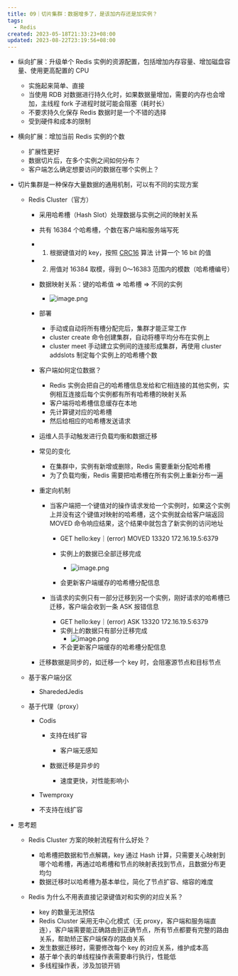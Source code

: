 ```yaml
---
title: 09｜切片集群：数据增多了，是该加内存还是加实例？
tags:
  - Redis
created: 2023-05-18T21:33:23+08:00
updated: 2023-08-22T23:19:56+08:00
---
```


- 纵向扩展：升级单个 Redis 实例的资源配置，包括增加内存容量、增加磁盘容量、使用更高配置的 CPU

  - 实施起来简单、直接
  - 当使用 RDB 对数据进行持久化时，如果数据量增加，需要的内存也会增加，主线程 fork 子进程时就可能会阻塞（耗时长）
  - 不要求持久化保存 Redis 数据时是一个不错的选择
  - 受到硬件和成本的限制

- 横向扩展：增加当前 Redis 实例的个数

  - 扩展性更好
  - 数据切片后，在多个实例之间如何分布？
  - 客户端怎么确定想要访问的数据在哪个实例上？

- 切片集群是一种保存大量数据的通用机制，可以有不同的实现方案

  - Redis Cluster（官方）

    - 采用哈希槽（Hash Slot）处理数据与实例之间的映射关系
    - 共有 16384 个哈希槽，个数在客户端和服务端写死
    - 1. 根据键值对的 key，按照 [CRC16](https://en.wikipedia.org/wiki/Cyclic_redundancy_check) 算法 计算一个 16 bit 的值
    - 2. 用值对 16384 取模，得到 0～16383 范围内的模数（哈希槽编号）
    - 数据映射关系：键的哈希值 => 哈希槽 => 不同的实例
      - ![image.png](https://cdn.jsdelivr.net/gh/11ze/static/images/redis-09-1.png)

    - 部署

      - 手动或自动将所有槽分配完后，集群才能正常工作
      - cluster create 命令创建集群，自动将槽平均分布在实例上
      - cluster meet 手动建立实例间的连接形成集群，再使用 cluster addslots 制定每个实例上的哈希槽个数

    - 客户端如何定位数据？

      - Redis 实例会把自己的哈希槽信息发给和它相连接的其他实例，实例相互连接后每个实例都有所有哈希槽的映射关系
      - 客户端将哈希槽信息缓存在本地
      - 先计算键对应的哈希槽
      - 然后给相应的哈希槽发送请求

    - 运维人员手动触发进行负载均衡和数据迁移
    - 常见的变化

      - 在集群中，实例有新增或删除，Redis 需要重新分配哈希槽
      - 为了负载均衡，Redis 需要把哈希槽在所有实例上重新分布一遍

    - 重定向机制

      - 当客户端把一个键值对的操作请求发给一个实例时，如果这个实例上并没有这个键值对映射的哈希槽，这个实例就会给客户端返回 MOVED 命令响应结果，这个结果中就包含了新实例的访问地址

        - GET hello:key｜(error) MOVED 13320 172.16.19.5:6379
        - 实例上的数据已全部迁移完成
          - ![image.png](https://cdn.jsdelivr.net/gh/11ze/static/images/redis-09-9.png)

        - 会更新客户端缓存的哈希槽分配信息

      - 当请求的实例只有一部分迁移到另一个实例，刚好请求的哈希槽已迁移，客户端会收到一条 ASK 报错信息

        - GET hello:key｜(error) ASK 13320 172.16.19.5:6379
        - 实例上的数据只有部分迁移完成
          - ![image.png](https://cdn.jsdelivr.net/gh/11ze/static/images/redis-09-3.png)
        - 不会更新客户端缓存的哈希槽分配信息

    - 迁移数据是同步的，如迁移一个 key 时，会阻塞源节点和目标节点

  - 基于客户端分区

    - SharededJedis

  - 基于代理（proxy）

    - Codis

      - 支持在线扩容

        - 客户端无感知

      - 数据迁移是异步的

        - 速度更快，对性能影响小

    - Twemproxy

    - 不支持在线扩容

- 思考题

  - Redis Cluster 方案的映射流程有什么好处？

    - 哈希槽把数据和节点解耦，key 通过 Hash 计算，只需要关心映射到哪个哈希槽，再通过哈希槽和节点的映射表找到节点，且数据分布更均匀
    - 数据迁移时以哈希槽为基本单位，简化了节点扩容、缩容的难度

  - Redis 为什么不用表直接记录键值对和实例的对应关系？

    - key 的数量无法预估
    - Redis Cluster 采用无中心化模式（无 proxy，客户端和服务端直连），客户端需要能正确路由到正确节点，所有节点都要有完整的路由关系，帮助矫正客户端保存的路由关系
    - 发生数据迁移时，需要修改每个 key 的对应关系，维护成本高
    - 基于单个表的单线程操作表需要串行执行，性能低
    - 多线程操作表，涉及加锁开销

